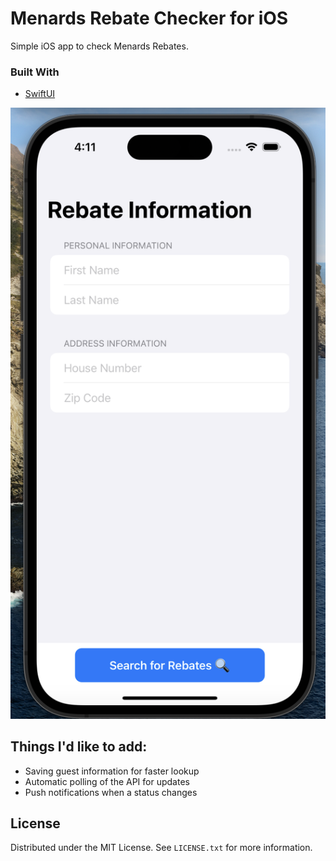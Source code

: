 # Menards Rebate Checker for iOS

Simple iOS app to check Menards Rebates.


### Built With

* [SwiftUI](https://developer.apple.com/xcode/swiftui/)


![Simulator Screenshot](/github/Simulator%20Screenshot%20-%20iPhone%2014%20Pro%20-%20LandingScreen.png?raw=true "Simulator Screenshot")

## Things I'd like to add:

- Saving guest information for faster lookup
- Automatic polling of the API for updates
- Push notifications when a status changes

<!-- LICENSE -->
## License

Distributed under the MIT License. See `LICENSE.txt` for more information.
